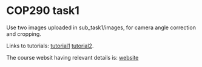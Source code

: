 # COP290 task1

Use two images uploaded in sub_task1/images, for camera angle correction and cropping.

Links to tutorials: [tutorial1](https://docs.opencv.org/master/d9/dab/tutorial_homography.html) [tutorial2](https://learnopencv.com/homography-examples-using-opencv-python-c/).

The course websit having relevant details is: [website](https://www.cse.iitd.ac.in/~rijurekha/cop290_2021.html)